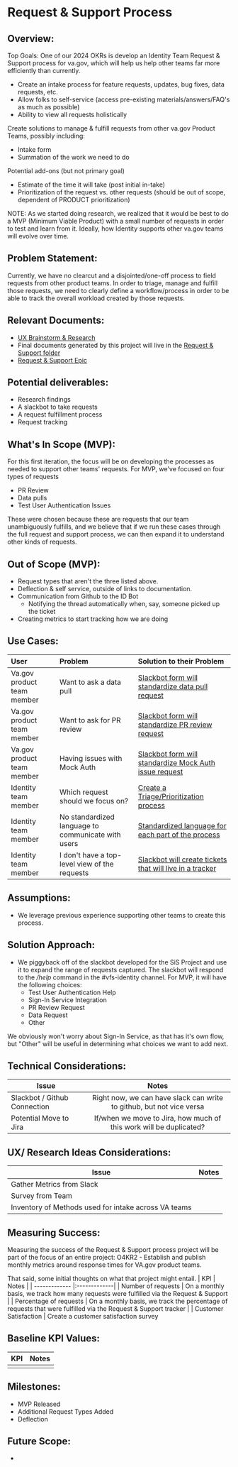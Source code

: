# Request & Support Process

## Overview: 

Top Goals:  One of our 2024 OKRs is develop an Identity Team Request & Support process for va.gov, which will help us help other teams far more efficiently than currently.

* Create an intake process for feature requests, updates, bug fixes, data requests, etc.
* Allow folks to self-service (access pre-existing materials/answers/FAQ's as much as possible)
* Ability to view all requests holistically

Create solutions to manage & fulfill requests from other va.gov Product Teams, possibly including:
* Intake form
* Summation of the work we need to do

Potential add-ons (but not primary goal)
* Estimate of the time it will take (post initial in-take)
* Prioritization of the request vs. other requests (should be out of scope, dependent of PRODUCT prioritization)

NOTE: As we started doing research, we realized that it would be best to do a MVP (Minimum Viable Product) with a small number of requests in order to test and learn from it. Ideally, how Identity supports other va.gov teams will evolve over time.

## Problem Statement: 
Currently, we have no clearcut and a disjointed/one-off process to field requests from other product teams.  In order to triage, manage and fulfill those requests, we need to clearly define a workflow/process in order to be able to track the overall workload created by those requests.

## Relevant Documents:
- [UX Brainstorm & Research](https://app.mural.co/t/oddballinternal7486/m/oddballinternal7486/1706233585959/51586c97a249268a2ff9a709024dcd9df18dc6f8?sender=u8f85d3b7f2143f85bb7a9248) 
- Final documents generated by this project will live in the [Request & Support folder](https://github.com/department-of-veterans-affairs/va.gov-team/tree/master/products/identity/Products/Request%20%26%20Support%20Process)
- [Request & Support Epic](https://app.zenhub.com/workspaces/identity-5f5bab705a94c9001ba33734/issues/gh/department-of-veterans-affairs/va.gov-team/74622)

## Potential deliverables:
- Research findings
- A slackbot to take requests
- A request fulfillment process
- Request tracking

## What's In Scope (MVP): 
For this first iteration, the focus will be on developing the processes as needed to support other teams' requests. For MVP, we've focused on four types of requests
- PR Review
- Data pulls
- Test User Authentication Issues


These were chosen because these are requests that our team unambiguously fulfills, and we believe that if we run these cases through the full request and support process, we can then expand it to understand other kinds of requests.

## Out of Scope (MVP): 
*  Request types that aren't the three listed above.
*  Deflection & self service, outside of links to documentation.
*  Communication from Github to the ID Bot
   * Notifying the thread automatically when, say, someone picked up the ticket
*   Creating metrics to start tracking how we are doing
     

## Use Cases:
| User          | Problem       | Solution to their Problem |
| :------------- |:------------- | :----- |
|Va.gov product team member| Want to ask a data pull| [Slackbot form will standardize data pull request](https://app.zenhub.com/workspaces/identity-5f5bab705a94c9001ba33734/issues/gh/department-of-veterans-affairs/va.gov-team/77443)  |
|Va.gov product team member | Want to ask for PR review  | [Slackbot form will standardize PR review request](https://app.zenhub.com/workspaces/identity-5f5bab705a94c9001ba33734/issues/gh/department-of-veterans-affairs/va.gov-team/77415) | 
|Va.gov product team member  | Having issues with Mock Auth   | [Slackbot form will standardize Mock Auth issue request](https://app.zenhub.com/workspaces/identity-5f5bab705a94c9001ba33734/issues/gh/department-of-veterans-affairs/va.gov-team/77444) |
|Identity team member | Which request should we focus on?  | [Create a Triage/Prioritization process](https://app.zenhub.com/workspaces/identity-5f5bab705a94c9001ba33734/issues/gh/department-of-veterans-affairs/va.gov-team/77491) |
|Identity team member | No standardized language to communicate with users  | [Standardized language for each part of the process](https://app.zenhub.com/workspaces/identity-5f5bab705a94c9001ba33734/issues/gh/department-of-veterans-affairs/va.gov-team/77495) |
|Identity team member | I don't have a top-level view of the requests | [Slackbot will create tickets that will live in a tracker](https://app.zenhub.com/workspaces/identity-5f5bab705a94c9001ba33734/issues/gh/department-of-veterans-affairs/va.gov-team/74677)



## Assumptions:
* We leverage previous experience supporting other teams to create this process.

## Solution Approach: 
* We piggyback off of the slackbot developed for the SiS Project and use it to expand the range of requests captured. The slackbot will respond to the _/help_ command in the #vfs-identity channel. For MVP, it will have the following choices:
  - Test User Authentication Help
  - Sign-In Service Integration
  - PR Review Request
  - Data Request
  - Other

We obviously won't worry about Sign-In Service, as that has it's own flow, but "Other" will be useful in determining what choices we want to add next.

  
## Technical Considerations:
| Issue         | Notes         | 
| ------------- |:-------------:| 
| Slackbot / Github Connection | Right now, we can have slack can write to github, but not vice versa        |
| Potential Move to Jira | If/when we move to Jira, how much of this work will be duplicated? |

## UX/ Research Ideas Considerations:
| Issue         | Notes         | 
| ------------- |:-------------:| 
| Gather Metrics from Slack  |               |
| Survey from Team  |               |
| Inventory of Methods used for intake across VA teams  |               |


## Measuring Success:
Measuring the success of the Request & Support process project will be part of the focus of an entire project: O4KR2 - Establish and publish monthly metrics around response times for VA.gov product teams.

That said, some initial thoughts on what that project might entail.
| KPI           | Notes         | 
| ------------- |:-------------| 
| Number of requests | On a monthly basis, we track how many requests were fulfilled via the Request & Support | 
| Percentage of requests | On a monthly basis, we track the percentage of requests that were fulfilled via the Request & Support tracker |
| Customer Satisfaction | Create a customer satisfaction survey



## Baseline KPI Values:
| KPI           | Notes         | 
| ------------- |:-------------:| 
|  |               |


## Milestones:
* MVP Released
* Additional Request Types Added
* Deflection


## Future Scope:
* 
